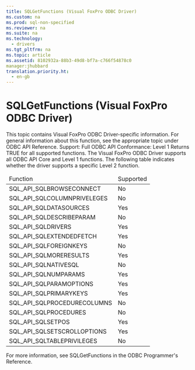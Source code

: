 ```yaml
---
title: SQLGetFunctions (Visual FoxPro ODBC Driver)
ms.custom: na
ms.prod: sql-non-specified
ms.reviewer: na
ms.suite: na
ms.technology: 
  - drivers
ms.tgt_pltfrm: na
ms.topic: article
ms.assetid: 8102932a-88b3-49d8-bf7a-c766f54878c0
manager:jhubbard
translation.priority.ht: 
  - en-gb
---
```

# SQLGetFunctions (Visual FoxPro ODBC Driver)
<?xml version="1.0" encoding="utf-8"?>
<developerReferenceWithoutSyntaxDocument xmlns="http://ddue.schemas.microsoft.com/authoring/2003/5" xmlns:xlink="http://www.w3.org/1999/xlink" xmlns:xsi="http://www.w3.org/2001/XMLSchema-instance" xsi:schemaLocation="http://ddue.schemas.microsoft.com/authoring/2003/5 http://dduestorage.blob.core.windows.net/ddueschema/developer.xsd">
  <introduction>
    <alert class="note">
      <para>This topic contains Visual FoxPro ODBC Driver-specific information. For general information about this function, see the appropriate topic under <legacyLink xlink:href="b7a49774-f458-44ce-9a04-a0457501405b">ODBC API Reference</legacyLink>.</para>
    </alert>
    <para>Support: Full </para>
    <para>ODBC API Conformance: Level 1</para>
    <para>Returns TRUE for all supported functions.</para>
    <para>The Visual FoxPro ODBC Driver supports all ODBC API Core and Level 1 functions. The following table indicates whether the driver supports a specific Level 2 function.</para>
    <table xmlns:caps="http://schemas.microsoft.com/build/caps/2013/11">
      <thead>
        <tr>
          <TD>
            <para>                 <legacyItalic>Function</legacyItalic>               </para>
          </TD>
          <TD>
            <para>Supported</para>
          </TD>
        </tr>
      </thead>
      <tbody>
        <tr>
          <TD>
            <para>SQL_API_SQLBROWSECONNECT</para>
          </TD>
          <TD>
            <para>No</para>
          </TD>
        </tr>
        <tr>
          <TD>
            <para>SQL_API_SQLCOLUMNPRIVELEGES</para>
          </TD>
          <TD>
            <para>No</para>
          </TD>
        </tr>
        <tr>
          <TD>
            <para>SQL_API_SQLDATASOURCES</para>
          </TD>
          <TD>
            <para>Yes</para>
          </TD>
        </tr>
        <tr>
          <TD>
            <para>SQL_API_SQLDESCRIBEPARAM</para>
          </TD>
          <TD>
            <para>No</para>
          </TD>
        </tr>
        <tr>
          <TD>
            <para>SQL_API_SQLDRIVERS</para>
          </TD>
          <TD>
            <para>Yes</para>
          </TD>
        </tr>
        <tr>
          <TD>
            <para>SQL_API_SQLEXTENDEDFETCH</para>
          </TD>
          <TD>
            <para>Yes</para>
          </TD>
        </tr>
        <tr>
          <TD>
            <para>SQL_API_SQLFOREIGNKEYS</para>
          </TD>
          <TD>
            <para>No</para>
          </TD>
        </tr>
        <tr>
          <TD>
            <para>SQL_API_SQLMORERESULTS</para>
          </TD>
          <TD>
            <para>Yes</para>
          </TD>
        </tr>
        <tr>
          <TD>
            <para>SQL_API_SQLNATIVESQL</para>
          </TD>
          <TD>
            <para>No</para>
          </TD>
        </tr>
        <tr>
          <TD>
            <para>SQL_API_SQLNUMPARAMS</para>
          </TD>
          <TD>
            <para>Yes</para>
          </TD>
        </tr>
        <tr>
          <TD>
            <para>SQL_API_SQLPARAMOPTIONS</para>
          </TD>
          <TD>
            <para>Yes</para>
          </TD>
        </tr>
        <tr>
          <TD>
            <para>SQL_API_SQLPRIMARYKEYS</para>
          </TD>
          <TD>
            <para>Yes</para>
          </TD>
        </tr>
        <tr>
          <TD>
            <para>SQL_API_SQLPROCEDURECOLUMNS</para>
          </TD>
          <TD>
            <para>No</para>
          </TD>
        </tr>
        <tr>
          <TD>
            <para>SQL_API_SQLPROCEDURES</para>
          </TD>
          <TD>
            <para>No</para>
          </TD>
        </tr>
        <tr>
          <TD>
            <para>SQL_API_SQLSETPOS</para>
          </TD>
          <TD>
            <para>Yes</para>
          </TD>
        </tr>
        <tr>
          <TD>
            <para>SQL_API_SQLSETSCROLLOPTIONS</para>
          </TD>
          <TD>
            <para>Yes</para>
          </TD>
        </tr>
        <tr>
          <TD>
            <para>SQL_API_SQLTABLEPRIVILEGES</para>
          </TD>
          <TD>
            <para>No</para>
          </TD>
        </tr>
      </tbody>
    </table>
    <para>For more information, see <legacyLink xlink:href="0451d2f9-0f4f-46ba-b252-670956a52183">SQLGetFunctions</legacyLink> in the <legacyItalic>ODBC Programmer's Reference</legacyItalic>.</para>
  </introduction>
  <relatedTopics />
</developerReferenceWithoutSyntaxDocument>